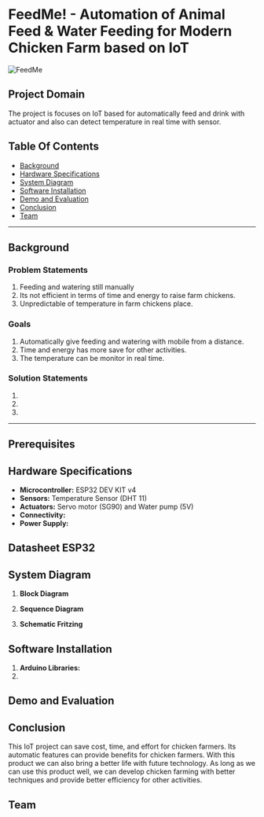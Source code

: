 # FeedMe! - Automation of Animal Feed & Water Feeding for Modern Chicken Farm based on IoT
![FeedMe](https://github.com/user-attachments/assets/fed6c4f2-d08b-470d-a71d-a3c96022bd6b)
## Project Domain
The project is focuses on IoT based for automatically feed and drink with actuator and also can detect temperature in real time with sensor.

## Table Of Contents
- [Background](#background)
- [Hardware Specifications](#hardware-specifications)
- [System Diagram](#system-diagram)
- [Software Installation](#software-installation)
- [Demo and Evaluation](#demo-and-evaluation)
- [Conclusion](#conclusion)
- [Team](#team)

---

## Background


### Problem Statements
1. Feeding and watering still manually
2. Its not efficient in terms of time and energy to raise farm chickens.
3. Unpredictable of temperature in farm chickens place.
   
### Goals
1. Automatically give feeding and watering with mobile from a distance.
2. Time and energy has more save for other activities.
3. The temperature can be monitor in real time.

### Solution Statements
1. 
2. 
3. 

---

## Prerequisites

## Hardware Specifications

- **Microcontroller:** ESP32 DEV KIT v4
- **Sensors:** Temperature Sensor (DHT 11)
- **Actuators:** Servo motor (SG90) and Water pump (5V)
- **Connectivity:**
- **Power Supply:**

## Datasheet ESP32

## System Diagram

1. **Block Diagram**

2. **Sequence Diagram**

3. **Schematic Fritzing**

## Software Installation

1. **Arduino Libraries:**
2. 

## Demo and Evaluation

## Conclusion
This IoT project can save cost, time, and effort for chicken farmers. Its automatic features can provide benefits for chicken farmers. With this product we can also bring a better life with future technology. As long as we can use this product well, we can develop chicken farming with better techniques and provide better efficiency for other activities.

## Team
